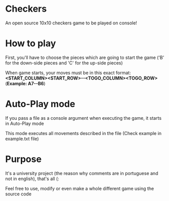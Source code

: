 # Checkers
An open source 10x10 checkers game to be played on console!

# How to play
First, you'll have to choose the pieces which are going to start the game ('B' for the down-side pieces and 'C' for the up-side pieces)

When game starts, your moves must be in this exact format: __<START_COLUMN><START_ROW>--<TOGO_COLUMN><TOGO_ROW>__ (__Example: A7--B6__)

# Auto-Play mode
If you pass a file as a console argument when executing the game, it starts in Auto-Play mode

This mode executes all movements described in the file (Check example in example.txt file)

# Purpose
It's a university project (the reason why comments are in portuguese and not in english), that's all (:

Feel free to use, modify or even make a whole different game using the source code
